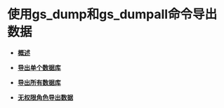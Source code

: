 # 使用gs\_dump和gs\_dumpall命令导出数据<a name="ZH-CN_TOPIC_0242370316"></a>

-   **[概述](概述-5.md)**

-   **[导出单个数据库](导出单个数据库.md)**

-   **[导出所有数据库](导出所有数据库.md)**

-   **[无权限角色导出数据](无权限角色导出数据.md)**
